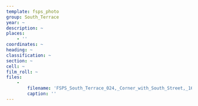 ```yaml
---
template: fsps_photo
group: South_Terrace
year: ~
description: ~
places:
    - ''
coordinates: ~
heading: ~
classification: ~
section: ~
cell: ~
film_roll: ~
files:
    -
        filename: 'FSPS_South_Terrace_024,_Corner_with_South_Street,_16-2-B.png'
        caption: ''
---
```

